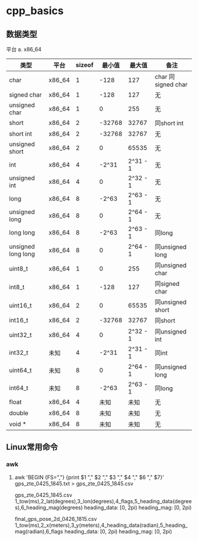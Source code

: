 # cpp_basics

## 数据类型

平台
a. x86_64

类型 | 平台 | sizeof | 最小值 | 最大值 | 备注
-----|-----|------|-----|-----|-------
char  |  x86_64  |  1  |  -128  |  127  |  char 同 signed char
signed char  |  x86_64  |  1  |  -128  |  127  |  无
unsigned char  |  x86_64  |  1  |  0  |  255  |  无
short  |  x86_64  |  2  |  -32768  |  32767  |  同short int
short int  |  x86_64  |  2  |  -32768  |  32767  |  无
unsigned short  |  x86_64  |  2  |  0  |  65535  |  无
int  |  x86_64  |  4  |  -2^31  |  2^31 - 1  |  无
unsigned int  |  x86_64  |  4  |  0  |  2^32 - 1  |  无
long  |  x86_64  |  8  |  -2^63  |  2^63 - 1  |  无
unsigned long  |  x86_64  |  8  |  0  |  2^64 - 1  |  无
long long |  x86_64  |  8  |  -2^63  |  2^63 - 1  |  同long
unsigned long long |  x86_64  |  8  |  0  |  2^64 - 1  |  同unsigned long
uint8_t  |  x86_64  |  1  |  0  |  255  | 同unsigned char
int8_t  |  x86_64  |  1  |  -128  |  127  | 同signed char
uint16_t  |  x86_64  |  2  |  0  |  65535  | 同unsigned short
int16_t  |  x86_64  |  2  |  -32768  |  32767  |  同short
uint32_t  |  x86_64  |  4  |  0  |  2^32 - 1  |  同unsigned int
int32_t  |  未知  |  4  |  -2^31  |  2^31 - 1  |  同int
uint64_t  |  未知  |  8  |  0  |  2^64 - 1  |  同unsigned long
int64_t  |  未知  |  8  |  -2^63  |  2^63 - 1  |  同long
float  |  x86_64  |  4  |  未知  |  未知  |  无
double  |  x86_64  |  8  |  未知  |  未知  |  无
void *  |  x86_64  |  8  |  未知  |  未知  |  无

## Linux常用命令

### awk

1. awk 'BEGIN {FS=","} {print $1 "," $2 "," $3 "," $4 "," $6 "," $7}' gps_zte_0425_1845.txt > gps_zte_0425_1845.csv

    gps_zte_0425_1845.csv
        1_tow(ms),2_lat(degrees),3_lon(degrees),4_flags,5_heading_data(degrees),6_heading_mag(degrees)
                heading_data: [0, 2pi)
                heading_mag: [0, 2pi)

    final_gps_pose_2d_0426_1815.csv
        1_tow(ms),2_x(meters),3_y(meters),4_heading_data(radian),5_heading_mag(radian),6_flags
                heading_data: [0, 2pi)
                heading_mag: [0, 2pi)
